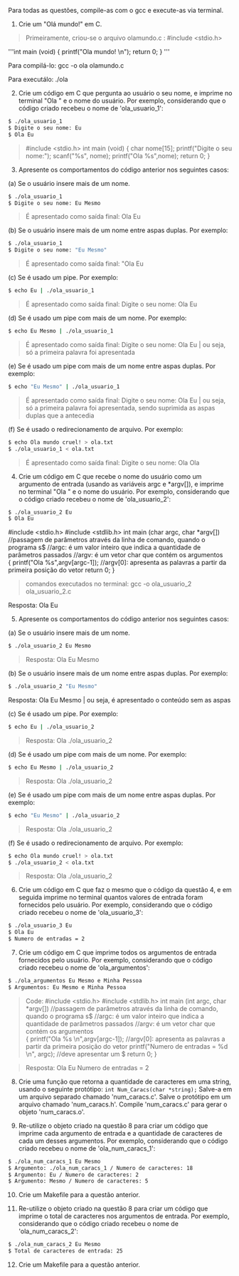 Para todas as questões, compile-as com o gcc e execute-as via terminal.

1. Crie um "Olá mundo!" em C.

> Primeiramente, criou-se o arquivo olamundo.c :
#include <stdio.h>

'''int main (void)
{
	printf("Ola mundo! \n");
	return 0;
}
'''

Para compilá-lo: 
gcc -o ola olamundo.c

Para executálo:
./ola

2. Crie um código em C que pergunta ao usuário o seu nome, e imprime no terminal "Ola " e o nome do usuário. Por exemplo, considerando que o código criado recebeu o nome de 'ola_usuario_1':

```bash
$ ./ola_usuario_1
$ Digite o seu nome: Eu
$ Ola Eu
```

>#include <stdio.h>
int main (void)
{
	char nome[15];
	printf("Digite o seu nome:");
	scanf("%s", nome);
	printf("Ola %s",nome);
	return 0;
}


3. Apresente os comportamentos do código anterior nos seguintes casos:

(a) Se o usuário insere mais de um nome.
```bash
$ ./ola_usuario_1
$ Digite o seu nome: Eu Mesmo
```
> É apresentado como saída final: Ola Eu

(b) Se o usuário insere mais de um nome entre aspas duplas. Por exemplo:
```bash
$ ./ola_usuario_1
$ Digite o seu nome: "Eu Mesmo"
```
> É apresentado como saída final: "Ola Eu

(c) Se é usado um pipe. Por exemplo:
```bash
$ echo Eu | ./ola_usuario_1
```

> É apresentado como saída final: Digite o seu nome: Ola Eu


(d) Se é usado um pipe com mais de um nome. Por exemplo:
```bash
$ echo Eu Mesmo | ./ola_usuario_1
```

> É apresentado como saída final: Digite o seu nome: Ola Eu | ou seja, só a primeira palavra foi apresentada


(e) Se é usado um pipe com mais de um nome entre aspas duplas. Por exemplo:
```bash
$ echo "Eu Mesmo" | ./ola_usuario_1
```
> É apresentado como saída final: Digite o seu nome: Ola Eu | ou seja, só a primeira palavra foi apresentada, sendo suprimida as aspas duplas que a antecedia

(f) Se é usado o redirecionamento de arquivo. Por exemplo:
```bash
$ echo Ola mundo cruel! > ola.txt
$ ./ola_usuario_1 < ola.txt
```
> É apresentado como saída final: Digite o seu nome: Ola Ola

4. Crie um código em C que recebe o nome do usuário como um argumento de entrada (usando as variáveis argc e *argv[]), e imprime no terminal "Ola " e o nome do usuário. Por exemplo, considerando que o código criado recebeu o nome de 'ola_usuario_2':

```bash
$ ./ola_usuario_2 Eu
$ Ola Eu
```

#include <stdio.h>
#include <stdlib.h>
int main (char argc, char *argv[])
//passagem de parâmetros através da linha de comando, quando o programa s$
//argc: é um valor inteiro que indica a quantidade de parâmetros passados
//argv: é um vetor char que contém os argumentos  
{
        printf("Ola %s",argv[argc-1]);
//argv[0]: apresenta as palavras a partir da primeira posição do vetor
        return 0;
}

>comandos executados no terminal:
gcc -o ola_usuario_2 ola_usuario_2.c

Resposta:
Ola Eu


5. Apresente os comportamentos do código anterior nos seguintes casos:

(a) Se o usuário insere mais de um nome.
```bash
$ ./ola_usuario_2 Eu Mesmo
```

>Resposta:
Ola Eu Mesmo

(b) Se o usuário insere mais de um nome entre aspas duplas. Por exemplo:
```bash
$ ./ola_usuario_2 "Eu Mesmo"
```

Resposta:
Ola Eu Mesmo | ou seja, é apresentado o conteúdo sem as aspas

(c) Se é usado um pipe. Por exemplo:
```bash
$ echo Eu | ./ola_usuario_2
```
>Resposta:
Ola ./ola_usuario_2 

(d) Se é usado um pipe com mais de um nome. Por exemplo:
```bash
$ echo Eu Mesmo | ./ola_usuario_2
```
>Resposta:
Ola ./ola_usuario_2 


(e) Se é usado um pipe com mais de um nome entre aspas duplas. Por exemplo:
```bash
$ echo "Eu Mesmo" | ./ola_usuario_2
```
>Resposta:
Ola ./ola_usuario_2 

(f) Se é usado o redirecionamento de arquivo. Por exemplo:
```bash
$ echo Ola mundo cruel! > ola.txt
$ ./ola_usuario_2 < ola.txt
```
>Resposta:
Ola ./ola_usuario_2 

6. Crie um código em C que faz o mesmo que o código da questão 4, e em seguida imprime no terminal quantos valores de entrada foram fornecidos pelo usuário. Por exemplo, considerando que o código criado recebeu o nome de 'ola_usuario_3':

```bash
$ ./ola_usuario_3 Eu
$ Ola Eu
$ Numero de entradas = 2
```

7. Crie um código em C que imprime todos os argumentos de entrada fornecidos pelo usuário. Por exemplo, considerando que o código criado recebeu o nome de 'ola_argumentos':

```bash
$ ./ola_argumentos Eu Mesmo e Minha Pessoa
$ Argumentos: Eu Mesmo e Minha Pessoa
```
>Code:
#include <stdio.h>
#include <stdlib.h>
int main (int argc, char *argv[])
//passagem de parâmetros através da linha de comando, quando o programa s$
//argc: é um valor inteiro que indica a quantidade de parâmetros passados
//argv: é um vetor char que contém os argumentos  
{
        printf("Ola %s \n",argv[argc-1]);
//argv[0]: apresenta as palavras a partir da primeira posição do vetor
        printf("Numero de entradas = %d \n", argc); //deve apresentar um $
        return 0;
}

>Resposta:
Ola Eu 
Numero de entradas = 2 


8. Crie uma função que retorna a quantidade de caracteres em uma string, usando o seguinte protótipo:
`int Num_Caracs(char *string);` Salve-a em um arquivo separado chamado 'num_caracs.c'. Salve o protótipo em um arquivo chamado 'num_caracs.h'. Compile 'num_caracs.c' para gerar o objeto 'num_caracs.o'.

9. Re-utilize o objeto criado na questão 8 para criar um código que imprime cada argumento de entrada e a quantidade de caracteres de cada um desses argumentos. Por exemplo, considerando que o código criado recebeu o nome de 'ola_num_caracs_1':

```bash
$ ./ola_num_caracs_1 Eu Mesmo
$ Argumento: ./ola_num_caracs_1 / Numero de caracteres: 18
$ Argumento: Eu / Numero de caracteres: 2
$ Argumento: Mesmo / Numero de caracteres: 5
```

10. Crie um Makefile para a questão anterior.

11. Re-utilize o objeto criado na questão 8 para criar um código que imprime o total de caracteres nos argumentos de entrada. Por exemplo, considerando que o código criado recebeu o nome de 'ola_num_caracs_2':

```bash
$ ./ola_num_caracs_2 Eu Mesmo
$ Total de caracteres de entrada: 25
```

12. Crie um Makefile para a questão anterior.

